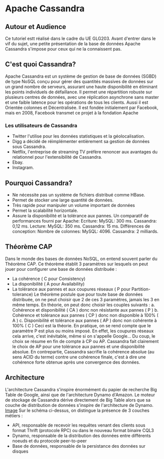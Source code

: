 #                                            Apache Cassandra

## Autour et Audience
Ce tutoriel estt réalisé dans le cadre du UE GLG203. Avant d'entrer dans le vif du sujet, une petite présentation de la base de données Apache Cassandra s'impose pour ceux qui ne la connaissent pas.

## C'est quoi Cassandra?
Apache Cassandra est un système de gestion de base de données (SGBD) de type NoSQL conçu pour gérer des quantités massives de données sur un grand nombre de serveurs, assurant une haute disponibilité en éliminant les points individuels de défaillance. Il permet une répartition robuste sur plusieurs centres de données, avec une réplication asynchrone sans master et une faible latence pour les opérations de tous les clients. 
Aussi il est Orientée colonnes et Décentralisée.
Il est fondée initialement par Facebook, mais en 2008, Facebook transmet ce projet à la fondation Apache
### Les utilisateurs de Cassandra
* Twitter l'utilise pour les données statistiques et la géolocalisation.
* Digg a décidé de réimplémenter entièrement sa gestion de données sous Cassandra.
* Netflix, l'entreprise de streaming TV préfère renoncer aux avantages du relationnel pour l'extensibilité de Cassandra.
* Ebay.
* Instagram.
 
## Pourquoi Cassandra?
* Ne nécessite pas un système de fichiers distribué comme HBase.
* Permet de stocker une large quantité de données.
* Très rapide pour manipuler un volume important de données
* Permet la scalabilité horizontale.
* Assure la disponibilité et la tolérance aux pannes.
Un comparatif de performances fourni par Apache:
    Ecriture: MySQL: 300 ms. Cassandra: 0,12 ms.
    Lecture: MySQL: 350 ms. Cassandra: 15 ms.
    Différences de conception:
      Nombre de colonnes: MySQL: 4096. Cassandra: 2 milliards.

## Théorème CAP
Dans le monde des bases de données NoSQL, on entend souvent parler du Théorème CAP. Ce théorème établit 3 paramètres sur lesquels on peut jouer pour configurer une base de données distribuée :
*    La cohérence ( C pour Consistency)
*    La disponibilité ( A pour Availability)
*    La tolérance aux pannes et aux coupures réseaux ( P pour Partition-tolerance)
Le théorème postule que pour toute base de données distribuée, on ne peut choisir que 2 de ces 3 paramètres, jamais les 3 en même temps. En théorie, on peut donc choisir les couples suivants :
a. Cohérence et disponibilité ( CA ) donc non résistante aux pannes ( P )
b. Cohérence et tolérance aux pannes ( CP ) donc non disponible à 100% ( A )
c. Disponibilité et tolérance aux pannes ( AP ) donc non cohérente à 100% ( C )
Ceci est la théorie. En pratique, on se rend compte que le paramètre P est plus ou moins imposé. En effet, les coupures réseaux cela arrive, c'est inévitable, même si on s'appelle Google... Du coup, le choix se résume en fin de compte à CP ou AP. Cassandra fait clairement le choix de AP pour une tolérance aux pannes et une disponibilité absolue. En contrepartie, Cassandra sacrifie la cohérence absolue (au sens ACID du terme) contre une cohérence finale, c'est à dire une cohérence forte obtenue après une convergence des données.

## Architecture
L'architecture Cassandra s'inspire énormément du papier de recherche Big Table de Google, ainsi que de l'architecture Dynamo d'Amazon. Le moteur de stockage de Cassandra dérive directement de Big Table alors que sa couche de distribution de données s'inspire de l'architecture de Dynamo.
[Image](Cassandra_Architecture.png)
Sur le schéma ci-dessus, on distingue la présence de 3 couches métiers :
*    API, responsable de recevoir les requêtes venant des clients sous format Thrift (protocole RPC) ou dans le nouveau format binaire CQL3
*    Dynamo, responsable de la distribution des données entre différents noeuds et du protocole peer-to-peer
*    Base de données, responsable de la persistance des données sur disques
